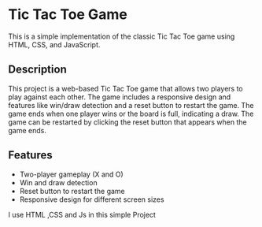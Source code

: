 # Tic Tac Toe Game

This is a simple implementation of the classic Tic Tac Toe game using HTML, CSS, and JavaScript.
## Description

This project is a web-based Tic Tac Toe game that allows two players to play against each other. The game includes a responsive design and features like win/draw detection and a reset button to restart the game. The game ends when one player wins or the board is full, indicating a draw. The game can be restarted by clicking the reset button that appears when the game ends.

## Features

- Two-player gameplay (X and O)
- Win and draw detection
- Reset button to restart the game
- Responsive design for different screen sizes
  
I use HTML ,CSS and Js in this simple Project
